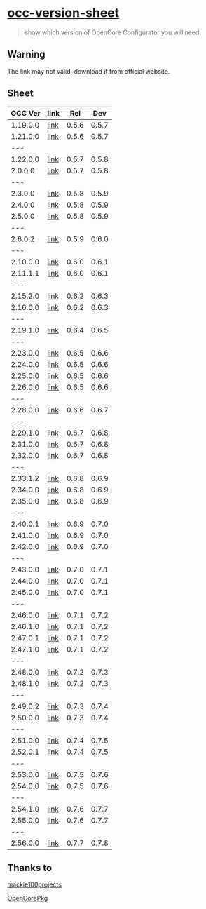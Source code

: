 # [occ-version-sheet](https://github.com/initdc/OCC-version-sheet)

> show which version of OpenCore Configurator you will need

## Warning

The link may not valid, download it from official website.

## Sheet

| OCC Ver  | link                                | Rel   | Dev   |
| -------- | ----------------------------------- | ----- | ----- |
| 1.19.0.0 | [link](http://occ.moz.one/1.19.0.0) | 0.5.6 | 0.5.7 |
| 1.21.0.0 | [link](http://occ.moz.one/1.21.0.0) | 0.5.6 | 0.5.7 |
| ---      |
| 1.22.0.0 | [link](http://occ.moz.one/1.22.0.0) | 0.5.7 | 0.5.8 |
| 2.0.0.0  | [link](http://occ.moz.one/2.0.0.0)  | 0.5.7 | 0.5.8 |
| ---      |
| 2.3.0.0  | [link](http://occ.moz.one/2.3.0.0)  | 0.5.8 | 0.5.9 |
| 2.4.0.0  | [link](http://occ.moz.one/2.4.0.0)  | 0.5.8 | 0.5.9 |
| 2.5.0.0  | [link](http://occ.moz.one/2.5.0.0)  | 0.5.8 | 0.5.9 |
| ---      |
| 2.6.0.2  | [link](http://occ.moz.one/2.6.0.2)  | 0.5.9 | 0.6.0 |
| ---      |
| 2.10.0.0 | [link](http://occ.moz.one/2.10.0.0) | 0.6.0 | 0.6.1 |
| 2.11.1.1 | [link](http://occ.moz.one/2.11.1.1) | 0.6.0 | 0.6.1 |
| ---      |
| 2.15.2.0 | [link](http://occ.moz.one/2.15.2.0) | 0.6.2 | 0.6.3 |
| 2.16.0.0 | [link](http://occ.moz.one/2.16.0.0) | 0.6.2 | 0.6.3 |
| ---      |
| 2.19.1.0 | [link](http://occ.moz.one/2.19.1.0) | 0.6.4 | 0.6.5 |
| ---      |
| 2.23.0.0 | [link](http://occ.moz.one/2.23.0.0) | 0.6.5 | 0.6.6 |
| 2.24.0.0 | [link](http://occ.moz.one/2.24.0.0) | 0.6.5 | 0.6.6 |
| 2.25.0.0 | [link](http://occ.moz.one/2.25.0.0) | 0.6.5 | 0.6.6 |
| 2.26.0.0 | [link](http://occ.moz.one/2.26.0.0) | 0.6.5 | 0.6.6 |
| ---      |
| 2.28.0.0 | [link](http://occ.moz.one/2.28.0.0) | 0.6.6 | 0.6.7 |
| ---      |
| 2.29.1.0 | [link](http://occ.moz.one/2.29.1.0) | 0.6.7 | 0.6.8 |
| 2.31.0.0 | [link](http://occ.moz.one/2.31.0.0) | 0.6.7 | 0.6.8 |
| 2.32.0.0 | [link](http://occ.moz.one/2.32.0.0) | 0.6.7 | 0.6.8 |
| ---      |
| 2.33.1.2 | [link](http://occ.moz.one/2.33.1.2) | 0.6.8 | 0.6.9 |
| 2.34.0.0 | [link](http://occ.moz.one/2.34.0.0) | 0.6.8 | 0.6.9 |
| 2.35.0.0 | [link](http://occ.moz.one/2.35.0.0) | 0.6.8 | 0.6.9 |
| ---      |
| 2.40.0.1 | [link](http://occ.moz.one/2.40.0.1) | 0.6.9 | 0.7.0 |
| 2.41.0.0 | [link](http://occ.moz.one/2.41.0.0) | 0.6.9 | 0.7.0 |
| 2.42.0.0 | [link](http://occ.moz.one/2.42.0.0) | 0.6.9 | 0.7.0 |
| ---      |
| 2.43.0.0 | [link](http://occ.moz.one/2.43.0.0) | 0.7.0 | 0.7.1 |
| 2.44.0.0 | [link](http://occ.moz.one/2.44.0.0) | 0.7.0 | 0.7.1 |
| 2.45.0.0 | [link](http://occ.moz.one/2.45.0.0) | 0.7.0 | 0.7.1 |
| ---      |
| 2.46.0.0 | [link](http://occ.moz.one/2.46.0.0) | 0.7.1 | 0.7.2 |
| 2.46.1.0 | [link](http://occ.moz.one/2.46.1.0) | 0.7.1 | 0.7.2 |
| 2.47.0.1 | [link](http://occ.moz.one/2.47.0.1) | 0.7.1 | 0.7.2 |
| 2.47.1.0 | [link](http://occ.moz.one/2.47.1.0) | 0.7.1 | 0.7.2 |
| ---      |
| 2.48.0.0 | [link](http://occ.moz.one/2.48.0.0) | 0.7.2 | 0.7.3 |
| 2.48.1.0 | [link](http://occ.moz.one/2.48.1.0) | 0.7.2 | 0.7.3 |
| ---      |
| 2.49.0.2 | [link](http://occ.moz.one/2.49.0.2) | 0.7.3 | 0.7.4 |
| 2.50.0.0 | [link](http://occ.moz.one/2.50.0.0) | 0.7.3 | 0.7.4 |
| ---      |
| 2.51.0.0 | [link](http://occ.moz.one/2.51.0.0) | 0.7.4 | 0.7.5 |
| 2.52.0.1 | [link](http://occ.moz.one/2.52.0.1) | 0.7.4 | 0.7.5 |
| ---      |
| 2.53.0.0 | [link](http://occ.moz.one/2.53.0.0) | 0.7.5 | 0.7.6 |
| 2.54.0.0 | [link](http://occ.moz.one/2.54.0.0) | 0.7.5 | 0.7.6 |
| ---      |
| 2.54.1.0 | [link](http://occ.moz.one/2.54.1.0) | 0.7.6 | 0.7.7 |
| 2.55.0.0 | [link](http://occ.moz.one/2.55.0.0) | 0.7.6 | 0.7.7 |
| ---      |
| 2.56.0.0 | [link](http://occ.moz.one/2.56.0.0) | 0.7.7 | 0.7.8 |

## Thanks to

[mackie100projects](https://mackie100projects.altervista.org/)

[OpenCorePkg](https://github.com/acidanthera/OpenCorePkg)
